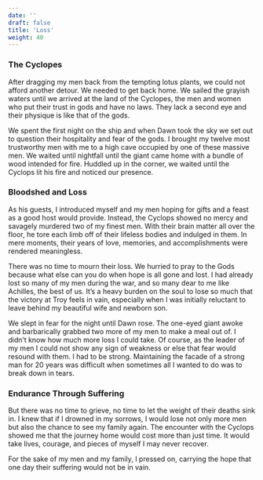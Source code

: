 ```yaml
---
date: ''
draft: false
title: 'Loss'
weight: 40
---
```


### The Cyclopes

After dragging my men back from the tempting lotus plants, we could not afford another detour. We needed to get back home. We sailed the grayish waters until we arrived at the land of the Cyclopes, the men and women who put their trust in gods and have no laws. They lack a second eye and their physique is like that of the gods.

We spent the first night on the ship and when Dawn took the sky we set out to question their hospitality and fear of the gods. I brought my twelve most trustworthy men with me to a high cave occupied by one of these massive men. We waited until nightfall until the giant came home with a bundle of wood intended for fire. Huddled up in the corner, we waited until the Cyclops lit his fire and noticed our presence. 

### Bloodshed and Loss

As his guests, I introduced myself and my men hoping for gifts and a feast as a good host would provide. Instead, the Cyclops showed no mercy and savagely murdered two of my finest men. With their brain matter all over the floor, he tore each limb off of their lifeless bodies and indulged in them. In mere moments, their years of love, memories, and accomplishments were rendered meaningless.

There was no time to mourn their loss. We hurried to pray to the Gods because what else can you do when hope is all gone and lost. I had already lost so many of my men during the war, and so many dear to me like Achilles, the best of us. It’s a heavy burden on the soul to lose so much that the victory at Troy feels in vain, especially when I was initially reluctant to leave behind my beautiful wife and newborn son. 

We slept in fear for the night until Dawn rose. The one-eyed giant awoke and barbarically grabbed two more of my men to make a meal out of. I didn’t know how much more loss I could take. Of course, as the leader of my men I could not show any sign of weakness or else that fear would resound with them. I had to be strong. Maintaining the facade of a strong man for 20 years was difficult when sometimes all I wanted to do was to break down in tears.

### Endurance Through Suffering

But there was no time to grieve, no time to let the weight of their deaths sink in. I knew that if I drowned in my sorrows, I would lose not only more men but also the chance to see my family again. The encounter with the Cyclops showed me that the journey home would cost more than just time. It would take lives, courage, and pieces of myself I may never recover. 

For the sake of my men and my family, I pressed on, carrying the hope that one day their suffering would not be in vain.
